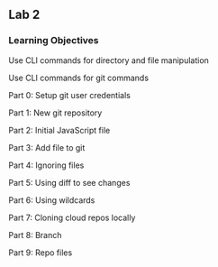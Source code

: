 ## Lab 2

### Learning Objectives 

Use CLI commands for directory and file manipulation

Use CLI commands for git commands

Part 0: Setup git user credentials

Part 1: New git repository

Part 2: Initial JavaScript file

Part 3: Add file to git

Part 4: Ignoring files

Part 5: Using diff to see changes

Part 6: Using wildcards

Part 7: Cloning cloud repos locally

Part 8: Branch

Part 9: Repo files
